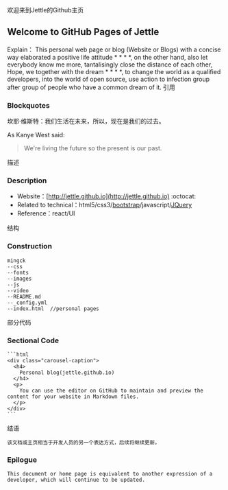 欢迎来到Jettle的Github主页
## Welcome to GitHub Pages of Jettle
 Explain：
     This personal web page or blog (Website or Blogs) with a concise way elaborated a positive life attitude * * * *, on the other hand, also let everybody know me more, tantalisingly close the distance of each other, Hope, we together with the dream * * * *, to change the world as a qualified developers, into the world of open source, use action to infection group after group of people who have a common dream of it.
引用
### Blockquotes
坎耶·维斯特：我们生活在未来，所以，现在是我们的过去。

As Kanye West said:

> We're living the future so
> the present is our past.

描述
### Description

 * Website：[http://jettle.github.io](http://jettle.github.io)  :octocat: 
 * Related to technical：html5/css3/[bootstrap](http://twbs.github.io/bootstrap/)/javascript/[JQuery](https://jquery.com/)
 * Reference：react/UI
 
结构
### Construction

    mingck
    --css
    --fonts
    --images
    --js
    --video
    --README.md
    --_config.yml
    --index.html  //personal pages
部分代码    
### Sectional Code
    ```html
    <div class="carousel-caption">
      <h4>
        Personal blog(jettle.github.io)
      </h4>
      <p>
        You can use the editor on GitHub to maintain and preview the content for your website in Markdown files.
      </p>
    </div>
    ```
结语

    该文档或主页相当于开发人员的另一个表达方式，后续将继续更新。
### Epilogue
    
    This document or home page is equivalent to another expression of a developer, which will continue to be updated.
